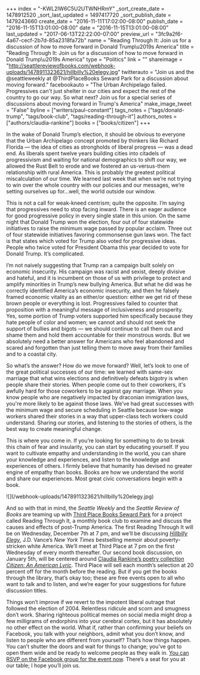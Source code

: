 +++
index = "-KWL2lW6C5U2UTWNHRmY"
_sort_create_date = 1478912520
_sort_last_updated = 1497417720
_sort_publish_date = 1479243660
create_date = "2016-11-11T17:02:00-08:00"
publish_date = "2016-11-15T13:01:00-08:00"
date = "2016-11-15T13:01:00-08:00"
last_updated = "2017-06-13T22:22:00-07:00"
preview_url = "3fc9a2f6-4a67-cecf-2b7d-85a2318fa72b"
name = "Reading Through It: Join us for a discussion of how to move forward in Donald Trump\u2019s America"
title = "Reading Through It: Join us for a discussion of how to move forward in Donald Trump\u2019s America"
type = "Politics"
link = ""
shareimage = "http://seattlereviewofbooks.com/webhook-uploads/1478911323621/hillbilly%20elegy.jpg"
twitterauto = "Join us and the @seattleweekly at @ThirdPlaceBooks Seward Park for a discussion about moving forward."
facebookauto = "The Urban Archipelago failed. Progressives can't just shelter in our cities and expect the rest of the country to go our way. So what next? Join us for a special series of discussions about moving forward in Trump's America"
make_image_tweet = "False"
byline = ["writers/paul-constant"]
tags_notes = ["tags/donald-trump", "tags/book-club", "tags/reading-through-it"]
authors_notes = ["authors/claudia-rankine"]
books = ["books/citizen"]
+++

In the wake of Donald Trump’s election, it should be obvious to everyone that the Urban Archipelago concept promoted by thinkers like Richard Florida — the idea of cities as strongholds of liberal progress — was a dead end. As liberals spent twelve years building cities into citadels of progressivism and waiting for national demographics to shift our way, we allowed the Rust Belt to erode and we fostered an us-versus-them relationship with rural America. This is probably the greatest political miscalculation of our time. We learned last week that when we’re not trying to win over the whole country with our policies and our messages, we’re setting ourselves up for…well, the world outside our window.

This is not a call for weak-kneed centrism; quite the opposite. I’m saying that progressives need to stop facing inward. There is an eager audience for good progressive policy in every single state in this union. On the same night that Donald Trump won the election, four out of four statewide initiatives to raise the minimum wage passed by popular acclaim. Three out of four statewide initiatives favoring commonsense gun laws won. The fact is that states which voted for Trump also voted for progressive ideas. People who twice voted for President Obama this year decided to vote for Donald Trump. It’s complicated.

I’m not naively suggesting that Trump ran a campaign built solely on economic insecurity. His campaign was racist and sexist, deeply divisive and hateful, and it is incumbent on those of us with privilege to protect and amplify minorities in Trump’s new bullying America. But what he did was he correctly identified America’s economic insecurity, and then he falsely framed economic vitality as an either/or question: either we get rid of these brown people or everything is lost. Progressives failed to counter that proposition with a meaningful message of inclusiveness and prosperity. Yes, some portion of Trump voters supported him specifically because they hate people of color and women; we cannot and should not seek the support of bullies and bigots — we should continue to call them out and shame them and hold them accountable for their monstrous words. But we absolutely need a better answer for Americans who feel abandoned and scared and forgotten than just telling them to move away from their families and to a coastal city.

So what’s the answer? How do we move forward? Well, let’s look to one of the great political successes of our time: we learned with same-sex marriage that what wins elections and definitively defeats bigotry is when people share their stories. When people come out to their coworkers, it's awfully hard for those coworkers to be against gay marriage. When you know people who are negatively impacted by draconian immigration laws, you're more likely to be against those laws. We’ve had great successes with the minimum wage and secure scheduling in Seattle because low-wage workers shared their stories in a way that upper-class tech workers could understand. Sharing our stories, and listening to the stories of others, is the best way to create meaningful change.

This is where you come in. If you’re looking for something to do to break this chain of fear and insularity, you can start by educating yourself. If you want to cultivate empathy and understanding in the world, you can share your knowledge and experiences, and listen to the knowledge and experiences of others. I firmly believe that humanity has devised no greater engine of empathy than books. Books are how we understand the world and share our experiences. Most great civic conversations begin with a book.

<p class="image-left">![](/webhook-uploads/1478911323621/hillbilly%20elegy.jpg)</p>

And so with that in mind, the *Seattle Weekly* and the *Seattle Review of Books* are teaming up with [Third Place Books Seward Park](http://www.thirdplacebooks.com/seward-park) for a project called Reading Through It, a monthly book club to examine and discuss the causes and effects of post-Trump America. The first Reading Through It will be on Wednesday, December 7th at 7 pm, and we’ll be discussing [*Hillbilly Elegy*](http://www.thirdplacebooks.com/book/9780062300546), J.D. Vance’s *New York Times* bestselling memoir about poverty-stricken white America. We’ll meet at Third Place at 7 pm on the first Wednesday of every month thereafter. Our second book discussion, on January 5th, will be centered around [Claudia Rankine’s poetry collection *Citizen: An American Lyric*](http://www.seattlereviewofbooks.com/authors/claudia-rankine/). Third Place will sell each month’s selection at 20 percent off for the month before the reading. But if you get the books through the library, that’s okay too; these are free events open to all who want to talk and to listen, and we’re eager for your suggestions for future discussion titles.

Things won’t improve if we revert to the impotent liberal outrage that followed the election of 2004. Relentless ridicule and scorn and smugness don’t work. Sharing righteous political memes on social media might drop a few milligrams of endorphins into your cerebral cortex, but it has absolutely no other effect on the world. What if, rather than confirming your beliefs on Facebook, you talk with your neighbors, admit what you don’t know, and listen to people who are different from yourself? That’s how things happen. You can’t shutter the doors and wait for things to change; you’ve got to open them wide and be ready to welcome people as they walk in. [You can RSVP on the Facebook group for the event now](https://www.facebook.com/events/373374753013775/). There’s a seat for you at our table; I hope you’ll join us.
